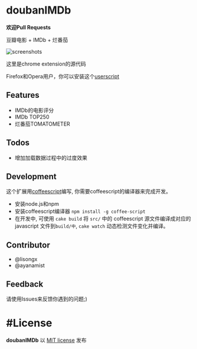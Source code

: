 # doubanIMDb

**欢迎Pull Requests**


豆瓣电影 + IMDb + 烂番茄

![screenshots](http://i.imgur.com/U6MGE.jpg)

这里是chrome extension的源代码

Firefox和Opera用户，你可以安装这个[userscript](http://userscripts.org/scripts/show/103552)

## Features

* IMDb的电影评分
* IMDb TOP250
* 烂番茄TOMATOMETER

## Todos

* 增加加载数据过程中的过度效果

## Development

这个扩展用[coffeescript](http://coffeescript.org/)编写, 你需要coffeescript的编译器来完成开发。

* 安装node.js和npm
* 安装coffeescript编译器 `npm install -g coffee-script`
* 在开发中, 可使用 `cake build` 将 `src/` 中的 coffeescript 源文件编译成对应的 javascript 文件到`build/中`, `cake watch` 动态检测文件变化并编译。

## Contributor

* @lisongx
* @ayanamist

## Feedback

请使用Issues来反馈你遇到的问题;)

# #License

**doubanIMDb** 以 [MIT license](http://opensource.org/licenses/MIT) 发布
